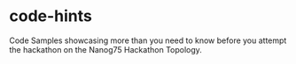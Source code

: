 # code-hints
Code Samples showcasing more than you need to know before you attempt the hackathon on the Nanog75 Hackathon Topology.
